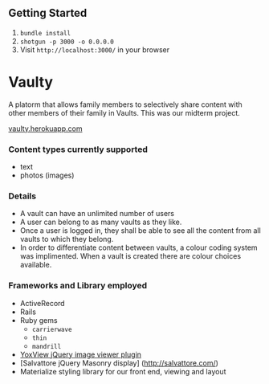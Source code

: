 ## Getting Started

1. `bundle install`
1. `shotgun -p 3000 -o 0.0.0.0`
1. Visit `http://localhost:3000/` in your browser

# Vaulty
A platorm that allows family members to selectively share content with other members of their family in Vaults. This was our midterm project.

[vaulty.herokuapp.com](https://vaulty.herokuapp.com/)

### Content types currently supported
- text
- photos (images)

### Details
- A vault can have an unlimited number of users
- A user can belong to as many vaults as they like.
- Once a user is logged in, they shall be able to see all the content from all vaults to which they belong.
- In order to differentiate content between vaults, a colour coding system was implimented. When a vault is created there are colour choices available.

### Frameworks and Library employed
- ActiveRecord
- Rails
- Ruby gems
  - `carrierwave`
  - `thin`
  - `mandrill`
- [YoxView jQuery image viewer plugin](http://www.yoxigen.com/yoxview/)
- [Salvattore jQuery Masonry display] (http://salvattore.com/)
- Materialize styling library for our front end, viewing and layout
